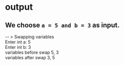 # output

## We choose `a = 5 and b = 3` as input.

-- > Swapping variables  
Enter int a: 5  
Enter int b: 3  
variables before swap 5, 3  
variables after swap 3, 5
